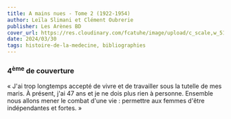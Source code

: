 ```yaml
---
title: A mains nues - Tome 2 (1922-1954)
author: Leïla Slimani et Clément Oubrerie
publisher: Les Arènes BD
cover_url: https://res.cloudinary.com/fcatuhe/image/upload/c_scale,w_512/v1711899163/raphaele-rodellar.fr/bibliotheque/9791037504661.jpg
date: 2024/03/30
tags: histoire-de-la-medecine, bibliographies
---
```


### 4<sup>ème</sup> de couverture

« J'ai trop longtemps accepté de vivre et de travailler sous la tutelle de mes maris. À présent, j'ai 47 ans et je ne dois plus rien à personne. Ensemble nous allons mener le combat d'une vie : permettre aux femmes d'être indépendantes et fortes. »
